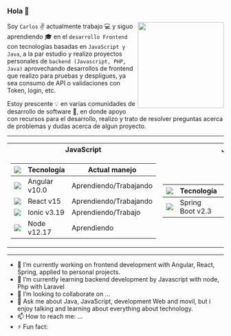 ### Hola 👋  


<img align="right" width="200" height="200" src="https://media1.tenor.com/images/2b56e1f91ab8d849c147a87605ac0809/tenor.gif?itemid=12839536">


Soy ```Carlos``` :v: actualmente trabajo :computer: y siguo aprendiendo :mortar_board: en el ```desarrollo Frontend``` con tecnologías basadas en ```JavaScript y Java```, a la par estudio y realizo proyectos personales de ```backend (Javascript, PHP, Java)``` aprovechando desarrollos de frontend que realizo para pruebas y despligues, ya sea consumo de API o validaciones con Token, login, etc.

Estoy prescente :bulb: en varias comunidades de desarrollo de software :space_invader:, en donde apoyo con recursos para el desarrollo, realizo y trato de resolver preguntas acerca de problemas y dudas acerca de algun proyecto.

---

<table>
  <tr> <th>JavaScript</th> <th>Java</th> <th>PHP</th> </tr>
<tr><td>

| <img src="https://img.icons8.com/color/48/000000/javascript.png"/> | Tecnología  | Actual manejo |
| ------------- | ------------- | ------------- |
| <img src="https://img.icons8.com/color/48/000000/angularjs.png"/>  | Angular v10.0  | Aprendiendo/Trabajando |
| <img src="https://img.icons8.com/officel/48/000000/react.png"/>  | React v15  | Aprendiendo/Trabajando |
| <img src="https://img.icons8.com/ios-filled/48/000000/ionic.png"/> |  Ionic v3.19 | Aprendiendo/Trabajo|
| <img src="https://img.icons8.com/color/48/000000/nodejs.png"/> |  Node v12.17 | Aprendiendo|

</td><td>

| <img src="https://img.icons8.com/color/48/000000/java-coffee-cup-logo.png"/> | Tecnología | Actual manejo |
| ------------- | ------------- | ------------- |
| <img src="https://img.icons8.com/color/48/000000/spring-logo.png"/>  | Spring Boot v2.3 | Aprendiendo/Trabajo |

</td><td>
  
| <img src="https://img.icons8.com/offices/48/000000/php-logo.png"/> | Tecnología | Actual manejo |
| ------------- | ------------- | ------------- |
| <img src="https://img.icons8.com/windows/48/000000/laravel.png"/>  |  Laravel v5.4  | Aprendiendo |

</td></tr> </table>

---

- 🔭 I’m currently working on frontend development with Angular, React, Spring, applied to personal projects.
- 🌱 I’m currently learning backend development by Javascript with node, Php with Laravel
- 👯 I’m looking to collaborate on ...
- 💬 Ask me about Java, JavaScript, development Web and movil, but i enjoy talking and learning about everything about technology.
- 📫 How to reach me: ...
- ⚡ Fun fact: 

